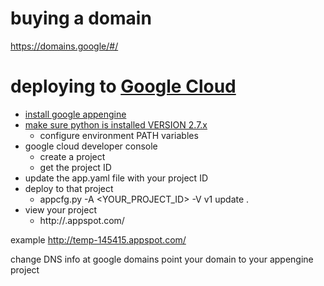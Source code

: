 # buying a domain

https://domains.google/#/

# deploying to [Google Cloud](https://cloud.google.com/)
- [install google appengine](https://cloud.google.com/appengine/docs/go/download)
- [make sure python is installed VERSION 2.7.x](https://www.python.org/downloads/release/python-2712/)
  - configure environment PATH variables
- google cloud developer console
  - create a project
  - get the project ID
- update the app.yaml file with your project ID
- deploy to that project
  - appcfg.py -A <YOUR_PROJECT_ID> -V v1 update .
- view your project
  - http://<YOUR PROJECT ID>.appspot.com/


example
http://temp-145415.appspot.com/


change DNS info at google domains
point your domain to your appengine project
